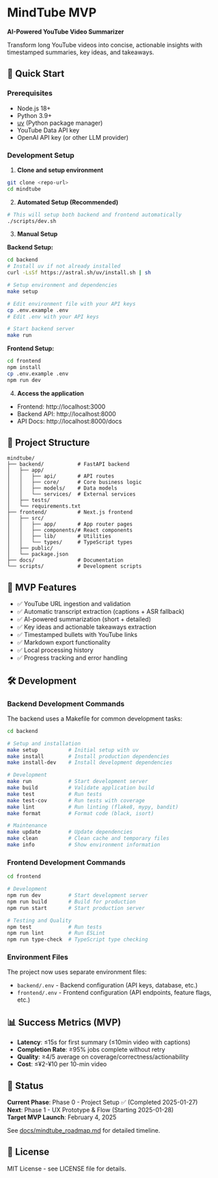# MindTube MVP

**AI-Powered YouTube Video Summarizer**

Transform long YouTube videos into concise, actionable insights with timestamped summaries, key ideas, and takeaways.

## 🚀 Quick Start

### Prerequisites
- Node.js 18+ 
- Python 3.9+
- [uv](https://docs.astral.sh/uv/) (Python package manager)
- YouTube Data API key
- OpenAI API key (or other LLM provider)

### Development Setup

1. **Clone and setup environment**
```bash
git clone <repo-url>
cd mindtube
```

2. **Automated Setup (Recommended)**
```bash
# This will setup both backend and frontend automatically
./scripts/dev.sh
```

3. **Manual Setup**

**Backend Setup:**
```bash
cd backend
# Install uv if not already installed
curl -LsSf https://astral.sh/uv/install.sh | sh

# Setup environment and dependencies
make setup

# Edit environment file with your API keys
cp .env.example .env
# Edit .env with your API keys

# Start backend server
make run
```

**Frontend Setup:**
```bash
cd frontend
npm install
cp .env.example .env
npm run dev
```

4. **Access the application**
- Frontend: http://localhost:3000
- Backend API: http://localhost:8000
- API Docs: http://localhost:8000/docs

## 📁 Project Structure

```
mindtube/
├── backend/           # FastAPI backend
│   ├── app/
│   │   ├── api/       # API routes
│   │   ├── core/      # Core business logic
│   │   ├── models/    # Data models
│   │   └── services/  # External services
│   ├── tests/
│   └── requirements.txt
├── frontend/          # Next.js frontend
│   ├── src/
│   │   ├── app/       # App router pages
│   │   ├── components/# React components
│   │   ├── lib/       # Utilities
│   │   └── types/     # TypeScript types
│   ├── public/
│   └── package.json
├── docs/              # Documentation
└── scripts/           # Development scripts
```

## 🎯 MVP Features

- ✅ YouTube URL ingestion and validation
- ✅ Automatic transcript extraction (captions + ASR fallback)
- ✅ AI-powered summarization (short + detailed)
- ✅ Key ideas and actionable takeaways extraction
- ✅ Timestamped bullets with YouTube links
- ✅ Markdown export functionality
- ✅ Local processing history
- ✅ Progress tracking and error handling

## 🛠 Development

### Backend Development Commands

The backend uses a Makefile for common development tasks:

```bash
cd backend

# Setup and installation
make setup          # Initial setup with uv
make install        # Install production dependencies
make install-dev    # Install development dependencies

# Development
make run            # Start development server
make build          # Validate application build
make test           # Run tests
make test-cov       # Run tests with coverage
make lint           # Run linting (flake8, mypy, bandit)
make format         # Format code (black, isort)

# Maintenance
make update         # Update dependencies
make clean          # Clean cache and temporary files
make info           # Show environment information
```

### Frontend Development Commands

```bash
cd frontend

# Development
npm run dev         # Start development server
npm run build       # Build for production
npm run start       # Start production server

# Testing and Quality
npm test            # Run tests
npm run lint        # Run ESLint
npm run type-check  # TypeScript type checking
```

### Environment Files

The project now uses separate environment files:
- `backend/.env` - Backend configuration (API keys, database, etc.)
- `frontend/.env` - Frontend configuration (API endpoints, feature flags, etc.)

## 📊 Success Metrics (MVP)
- **Latency**: ≤15s for first summary (≤10min video with captions)
- **Completion Rate**: ≥95% jobs complete without retry
- **Quality**: ≥4/5 average on coverage/correctness/actionability
- **Cost**: ≤¥2-¥10 per 10-min video

## 🚦 Status

**Current Phase**: Phase 0 - Project Setup ✅ (Completed 2025-01-27)  
**Next**: Phase 1 - UX Prototype & Flow (Starting 2025-01-28)  
**Target MVP Launch**: February 4, 2025

See [docs/mindtube_roadmap.md](docs/mindtube_roadmap.md) for detailed timeline.

## 📄 License

MIT License - see LICENSE file for details.